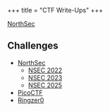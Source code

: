 +++
title = "CTF Write-Ups"
+++

[NorthSec](https://nsec.io)

## Challenges

- [NorthSec](NorthSec)
  - [NSEC 2022](NorthSec/2022)
  - [NSEC 2023](NorthSec/2023)
  - [NSEC 2025](NorthSec/2025)
- [PicoCTF](PicoCTF)
- [Ringzer0](Ringzer0)
